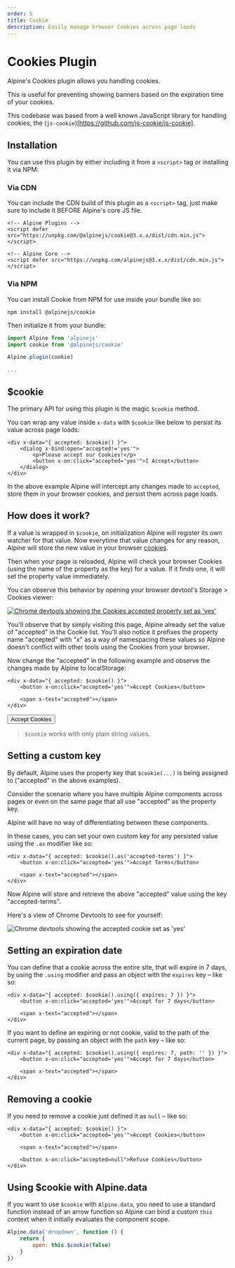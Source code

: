 ```yaml
---
order: 5
title: Cookie
description: Easily manage browser Cookies across page loads
---
```


# Cookies Plugin

Alpine's Cookies plugin allows you handling cookies.

This is useful for preventing showing banners based on the expiration time of your cookies.

This codebase was based from a well known JavaScript library for handling cookies, the (`js-cookie`)[https://github.com/js-cookie/js-cookie].

<a name="installation"></a>
## Installation

You can use this plugin by either including it from a `<script>` tag or installing it via NPM:

### Via CDN

You can include the CDN build of this plugin as a `<script>` tag, just make sure to include it BEFORE Alpine's core JS file.

```alpine
<!-- Alpine Plugins -->
<script defer src="https://unpkg.com/@alpinejs/cookie@3.x.x/dist/cdn.min.js"></script>

<!-- Alpine Core -->
<script defer src="https://unpkg.com/alpinejs@3.x.x/dist/cdn.min.js"></script>
```

### Via NPM

You can install Cookie from NPM for use inside your bundle like so:

```shell
npm install @alpinejs/cookie
```

Then initialize it from your bundle:

```js
import Alpine from 'alpinejs'
import cookie from '@alpinejs/cookie'

Alpine.plugin(cookie)

...
```

<a name="magic-cookie"></a>
## $cookie

The primary API for using this plugin is the magic `$cookie` method.

You can wrap any value inside `x-data` with `$cookie` like below to persist its value across page loads:

```alpine
<div x-data="{ accepted: $cookie() }">
    <dialog x-bind:open="accepted!='yes'">
        <p>Please accept our Cookies!</p>
        <button x-on:click="accepted='yes'">I Accept</button>
    </dialog>
</div>
```

<!-- START_VERBATIM -->
<div class="demo">
    <div x-data="{ accepted: $cookie() }">
        <dialog x-bind:open="accepted!='yes'">
            <p>Please accept our Cookies!</p>
            <button x-on:click="accepted='yes'">I Accept</button>
        </dialog>
    </div>
</div>
<!-- END_VERBATIM -->

In the above example Alpine will intercept any changes made to `accepted`, store them in your browser cookies, and persist them across page loads.

<a name="how-it-works"></a>
## How does it work?

If a value is wrapped in `$cookie`, on initialization Alpine will register its own watcher for that value. Now everytime that value changes for any reason, Alpine will store the new value in your browser [cookies](https://support.mozilla.org/en-US/kb/cookies-information-websites-store-on-your-computer).

Then when your page is reloaded, Alpine will check your browser Cookies (using the name of the property as the key) for a value. If it finds one, it will set the property value immediately.

You can observe this behavior by opening your browser devtool's Storage > Cookies viewer:

<a href="https://developer.chrome.com/docs/devtools/storage/cookies/"><img src="/img/cookie_devtools.png" alt="Chrome devtools showing the Cookies accepted property set as 'yes'"></a>

You'll observe that by simply visiting this page, Alpine already set the value of "accepted" in the Cookie list. You'll also notice it prefixes the property name "accepted" with "_x_" as a way of namespacing these values so Alpine doesn't conflict with other tools using the Cookies from your browser.

Now change the "accepted" in the following example and observe the changes made by Alpine to localStorage:

```alpine
<div x-data="{ accepted: $cookie() }">
    <button x-on:click="accepted='yes'">Accept Cookies</button>

    <span x-text="accepted"></span>
</div>
```

<!-- START_VERBATIM -->
<div class="demo">
    <div x-data="{ accepted: $cookie() }">
        <button x-on:click="accepted='yes'">Accept Cookies</button>
        <span x-text="accepted"></span>
    </div>
</div>
<!-- END_VERBATIM -->

> `$cookie` works with only plain string values.

<a name="custom-key"></a>
## Setting a custom key

By default, Alpine uses the property key that `$cookie(...)` is being assigned to ("accepted" in the above examples).

Consider the scenario where you have multiple Alpine components across pages or even on the same page that all use "accepted" as the property key.

Alpine will have no way of differentiating between these components.

In these cases, you can set your own custom key for any persisted value using the `.as` modifier like so:

```alpine
<div x-data="{ accepted: $cookie().as('accepted-terms') }">
    <button x-on:click="accepted='yes'">Accept Terms</button>

    <span x-text="accepted"></span>
</div>
```

Now Alpine will store and retrieve the above "accepted" value using the key "accepted-terms".

Here's a view of Chrome Devtools to see for yourself:

<img src="/img/cookie_custom_key_devtools.png" alt="Chrome devtools showing the accepted cookie set as 'yes'">

<a name="cookie-with-expiration"></a>
## Setting an expiration date

You can define that a cookie across the entire site, that will expire in 7 days, by using the `.using` modifier and pass an object with the `expires` key – like so:

```alpine
<div x-data="{ accepted: $cookie().using({ expires: 7 }) }">
    <button x-on:click="accepted='yes'">Accept for 7 days</button>

    <span x-text="accepted"></span>
</div>
```

If you want to define an expiring or not cookie, valid to the path of the current page, by passing an object with the `path` key – like so:

```alpine
<div x-data="{ accepted: $cookie().using({ expires: 7, path: '' }) }">
    <button x-on:click="accepted='yes'">Accept for 7 days</button>

    <span x-text="accepted"></span>
</div>
```

<a name="remove-a-cookie"></a>
## Removing a cookie

If you need to remove a cookie just defined it as `null` – like so:

```alpine
<div x-data="{ accepted: $cookie() }">
    <button x-on:click="accepted='yes'">Accept Cookies</button>

    <span x-text="accepted"></span>

    <button x-on:click="accepted=null">Refuse Cookies</button>
</div>
```

<a name="using-cookie-with-alpine-data"></a>
## Using $cookie with Alpine.data

If you want to use `$cookie` with `Alpine.data`, you need to use a standard function instead of an arrow function so Alpine can bind a custom `this` context when it initially evaluates the component scope.

```js
Alpine.data('dropdown', function () {
    return {
        open: this.$cookie(false)
    }
})
```
